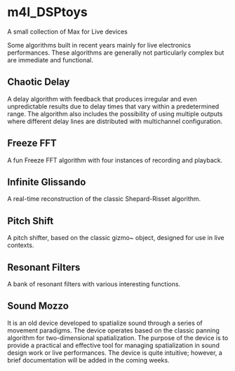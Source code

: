 # m4l_DSPtoys
A small collection of Max for Live devices

Some algorithms built in recent years mainly for live electronics performances. These algorithms are generally not particularly complex but are immediate and functional.

## Chaotic Delay
A delay algorithm with feedback that produces irregular and even unpredictable results due to delay times that vary within a predetermined range. The algorithm also includes the possibility of using multiple outputs where different delay lines are distributed with multichannel configuration.

## Freeze FFT
A fun Freeze FFT algorithm with four instances of recording and playback.

## Infinite Glissando
A real-time reconstruction of the classic Shepard-Risset algorithm.

## Pitch Shift
A pitch shifter, based on the classic gizmo~ object, designed for use in live contexts.

## Resonant Filters
A bank of resonant filters with various interesting functions.

## Sound Mozzo
It is an old device developed to spatialize sound through a series of movement paradigms. The device operates based on the classic panning algorithm for two-dimensional spatialization. The purpose of the device is to provide a practical and effective tool for managing spatialization in sound design work or live performances. The device is quite intuitive; however, a brief documentation will be added in the coming weeks.
